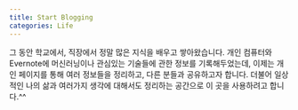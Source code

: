 ```yaml
---
title: Start Blogging
categories: Life
---
```


그 동안 학교에서, 직장에서 정말 많은 지식을 배우고 쌓아왔습니다. 개인 컴퓨터와 Evernote에 머신러닝이나 관심있는 기술들에 관한 정보를 기록해두었는데, 이제는 개인 페이지를 통해 여러 정보들을 정리하고, 다른 분들과 공유하고자 합니다. 더불어 일상적인 나의 삶과 여러가지 생각에 대해서도 정리하는 공간으로 이 곳을 사용하려고 합니다.^^
